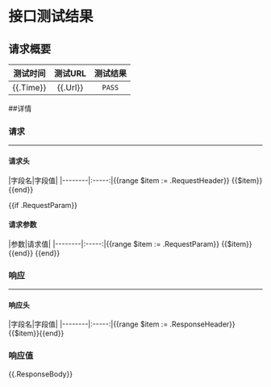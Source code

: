 # 接口测试结果

## 请求概要
|测试时间|测试URL|测试结果|
|--------|:-----:|:-----:|
|{{.Time}}|{{.Url}}|`PASS`

##详情
### 请求
***
#### 请求头
|字段名|字段值|
|--------|:-----:|{{range $item := .RequestHeader}}
{{$item}}{{end}}

{{if .RequestParam}}
#### 请求参数
|参数|请求值|
|--------|:-----:|{{range $item := .RequestParam}}
{{$item}}{{end}}
{{end}}

### 响应

***
#### 响应头
|字段名|字段值|
|--------|:-----:|{{range $item := .ResponseHeader}}
{{$item}}{{end}}

### 响应值


<div class="col-md-12" >
    <div class="ibox ">
        <div class="ibox-content dot-ellipsis truncate fh-200" id="response">
            <p>
{{.ResponseBody}}
            </p>
        </div>
    </div>
</div>